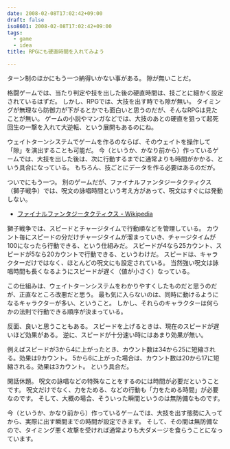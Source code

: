 ```yaml
---
date: 2008-02-08T17:02:42+09:00
draft: false
iso8601: 2008-02-08T17:02:42+09:00
tags:
  - game
  - idea
title: RPGにも硬直時間を入れてみよう

---
```


ターン制のほかにもう一つ納得いかない事がある。
隙が無いことだ。

格闘ゲームでは、当たり判定や技を出した後の硬直時間は、技ごとに細かく設定されているはずだ。
しかし、RPGでは、大技を出す時でも隙が無い。
タイミングが無理なら防御力が下がるとかでも面白いと思うのだが、そんなRPGは見たことが無い。
ゲームの小説やマンガなどでは、大技のあとの硬直を狙って起死回生の一撃を入れて大逆転、という展開もあるのにね。

ウェイトターンシステムでゲームを作るのならば、そのウェイトを操作して「隙」を演出することも可能だ。
今（というか、かなり前から）作っているゲームでは、大技を出した後は、次に行動するまでに通常よりも時間がかかる、という具合になっている。
もちろん、技ごとにデータを作る必要はあるのだが。

ついでにもう一つ。
別のゲームだが、ファイナルファンタジータクティクス（獅子戦争）では、呪文の詠唱時間という考え方があって、呪文はすぐには発動しない。

- <a href="http://ja.wikipedia.org/wiki/%E3%83%95%E3%82%A1%E3%82%A4%E3%83%8A%E3%83%AB%E3%83%95%E3%82%A1%E3%83%B3%E3%82%BF%E3%82%B8%E3%83%BC%E3%82%BF%E3%82%AF%E3%83%86%E3%82%A3%E3%82%AF%E3%82%B9">ファイナルファンタジータクティクス - Wikipedia</a>

獅子戦争では、スピードとチャージタイムで行動順などを管理している。
カウント毎にスピードの分だけチャージタイムが溜まっていき、チャージタイムが100になったら行動できる、という仕組みだ。
スピードが4なら25カウント、スピードが5なら20カウントで行動できる、というわけだ。
スピードは、キャラクターだけではなく、ほとんどの呪文にも設定されている。
当然強い呪文は詠唱時間も長くなるようにスピードが遅く（値が小さく）なっている。

この仕組みは、ウェイトターンシステムをわかりやすくしたものだと思うのだが、正直なところ改悪だと思う。
最も気に入らないのは、同時に動けるようになるキャラクターが多い、ということ。
しかし、それらのキャラクターは何らかの法則で行動できる順序が決まっている。

反面、良いと思うこともある。
スピードを上げるときは、現在のスピードが遅いほど効果がある。
逆に、スピードが十分速い時にはあまり効果が無い。

例えばスピードが3から4に上がったとき、カウント数は34から25に短縮される。効果は9カウント。
5から6に上がった場合は、カウント数は20から17に短縮される。効果は3カウント。
という具合だ。

閑話休題。
呪文の詠唱などの特殊なことをするのには時間が必要だということです。
呪文だけでなく、力をためる、などの行動も「力をためる時間」が必要なのです。
そして、大概の場合、そういった瞬間というのは無防備なものです。

今（というか、かなり前から）作っているゲームでは、大技を出す態勢に入ってから、実際に出す瞬間までの時間が設定できます。
そして、その間は無防備なので、タイミング悪く攻撃を受ければ通常よりも大ダメージを食らうことになっています。

